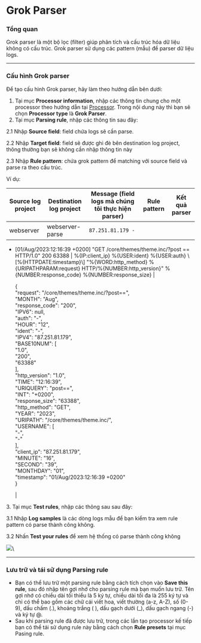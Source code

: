 # Grok Parser

### Tổng quan

Grok parser là một bộ lọc (filter) giúp phân tích và cấu trúc hóa dữ liệu không có cấu trúc. Grok parser sử dụng các pattern (mẫu) để parser dữ liệu logs.

***

### Cấu hình Grok parser

Để tạo cấu hình Grok parser, hãy làm theo hướng dẫn bên dưới:&#x20;

1. Tại mục **Processor information**, nhập các thông tin chung cho một processor theo hướng dẫn tại [Processor](http://docs.vngcloud.vn/display/VPV/Processor). Trong nội dung này thì bạn sẽ chọn **Processor type** là **Grok Parser**.
2. Tại mục **Parsing rule**, nhập các thông tin sau đây:

2.1 Nhập **Source field**: field chứa logs sẽ cần parse.

2.2 Nhập **Target field**: field sẽ được ghi đè bên destination log project, thông thường bạn sẽ không cần nhập thông tin này&#x20;

2.3 Nhập **Rule pattern**: chứa grok pattern để matching với source field và parse ra theo cấu trúc.&#x20;

Ví dụ:&#x20;

| Source log project | Destination log project | Message (field logs mà chúng tôi thực hiện parser)                                                                                 | Rule pattern                                                                                                                                                                                           | Kết quả parser                                                                                                                                                                                                                                                                                                                                                                                                                                                                                                                                                                                                                                                  |
| ------------------ | ----------------------- | ---------------------------------------------------------------------------------------------------------------------------------- | ------------------------------------------------------------------------------------------------------------------------------------------------------------------------------------------------------ | --------------------------------------------------------------------------------------------------------------------------------------------------------------------------------------------------------------------------------------------------------------------------------------------------------------------------------------------------------------------------------------------------------------------------------------------------------------------------------------------------------------------------------------------------------------------------------------------------------------------------------------------------------------- |
| webserver          | webserver-parse         | <pre><code>87.251.81.179 - 
- [01/Aug/2023:12:16:39 +0200] 
"GET /core/themes/theme.inc/?post
== HTTP/1.0" 200 63388
</code></pre> | %{IP:client\_ip} %{USER:ident} %{USER:auth} \\\[%{HTTPDATE:timestamp}\\] "%{WORD:http\_method} %{URIPATHPARAM:request} HTTP/%{NUMBER:http\_version}" %{NUMBER:response\_code} %{NUMBER:response\_size} | <p>{<br>"request": "/core/themes/theme.inc/?post==",<br>"MONTH": "Aug",<br>"response_code": "200",<br>"IPV6": null,<br>"auth": "-",<br>"HOUR": "12",<br>"ident": "-",<br>"IPV4": "87.251.81.179",<br>"BASE10NUM": [<br>"1.0",<br>"200",<br>"63388"<br>],<br>"http_version": "1.0",<br>"TIME": "12:16:39",<br>"URIQUERY": "post==",<br>"INT": "+0200",<br>"response_size": "63388",<br>"http_method": "GET",<br>"YEAR": "2023",<br>"URIPATH": "/core/themes/theme.inc/",<br>"USERNAME": [<br>"-",<br>"-"<br>],<br>"client_ip": "87.251.81.179",<br>"MINUTE": "16",<br>"SECOND": "39",<br>"MONTHDAY": "01",<br>"timestamp": "01/Aug/2023:12:16:39 +0200"<br>}</p> |

3\. Tại mục **Test rules**, nhập các thông sau sau đây:

&#x20;3.1 Nhập **Log samples** là các dòng logs mẫu để bạn kiểm tra xem rule pattern có parse thành công không.

&#x20;3.2 Nhấn **Test your rules** để xem hệ thống có parse thành công không

![](http://docs.vngcloud.vn/download/attachments/59802004/image2023-8-1\_15-32-11.png?version=1\&modificationDate=1690878733000\&api=v2)\


***

### Lưu trữ và tái sử dụng Parsing rule

* Bạn có thể lưu trữ một parsing rule bằng cách tích chọn vào **Save this rule**, sau đó nhập tên gợi nhớ cho parsing rule mà bạn muốn lưu trữ. Tên gợi nhớ có chiều dài tối thiểu là 5 ký tự, chiều dài tối đa là 255 ký tự và chỉ có thể bao gồm các chữ cái viết hoa, viết thường (a-z, A-Z), số (0-9), dấu chấm (.), khoảng trắng ( ), dấu gạch dưới (\_), dấu gạch ngang (-) và ký tự @.
* Sau khi parsing rule đã được lưu trữ, trong các lần tạo processor kế tiếp bạn có thể tái sử dụng rule này bằng cách chọn **Rule presets** tại mục Pasing rule.&#x20;
